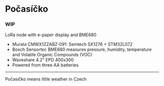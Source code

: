 # Počasíčko
### WIP

LoRa node with e-paper display and BME680
- Murata CMWX1ZZABZ-091: Semtech SX1276 + STM32L072
- Bosch Sensortec BME680 measures pressure, humidity, temperature and Volatile Organic Compounds (VOC)
- Waveshare 4.2" EPD 400x300
- Powered from three AA batteries

---
Počasíčko means little weather in Czech
